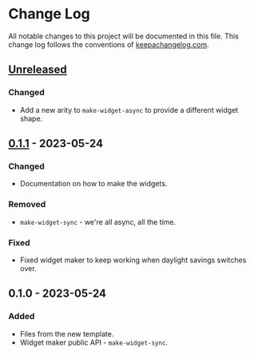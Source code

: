 # Change Log
All notable changes to this project will be documented in this file. This change log follows the conventions of [keepachangelog.com](http://keepachangelog.com/).

## [Unreleased]
### Changed
- Add a new arity to `make-widget-async` to provide a different widget shape.

## [0.1.1] - 2023-05-24
### Changed
- Documentation on how to make the widgets.

### Removed
- `make-widget-sync` - we're all async, all the time.

### Fixed
- Fixed widget maker to keep working when daylight savings switches over.

## 0.1.0 - 2023-05-24
### Added
- Files from the new template.
- Widget maker public API - `make-widget-sync`.

[Unreleased]: https://sourcehost.site/your-name/sample_app/compare/0.1.1...HEAD
[0.1.1]: https://sourcehost.site/your-name/sample_app/compare/0.1.0...0.1.1
